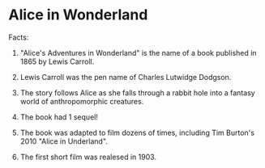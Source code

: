 # Alice in Wonderland

Facts:

1. "Alice's Adventures in Wonderland" is the name of a book published in 1865 by Lewis Carroll.

2. Lewis Carroll was the pen name of Charles Lutwidge Dodgson.

3. The story follows Alice as she falls through a rabbit hole into a fantasy world of anthropomorphic creatures.

4. The book had 1 sequel!

5. The book was adapted to film dozens of times, including Tim Burton's 2010 "Alice in Underland".

6. The first short film was realesed in 1903.

